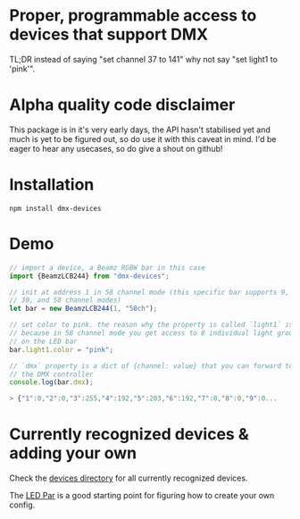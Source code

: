 # Proper, programmable access to devices that support DMX

TL;DR instead of saying "set channel 37 to 141" why not say "set light1 to 'pink'".

# Alpha quality code disclaimer

This package is in it's very early days, the API hasn't stabilised yet
and much is yet to be figured out, so do use it with this caveat in mind.
I'd be eager to hear any usecases, so do give a shout on github!

# Installation

`npm install dmx-devices`

# Demo

```javascript
// import a device, a Beamz RGBW bar in this case
import {BeamzLCB244} from "dmx-devices";

// init at address 1 in 58 channel mode (this specific bar supports 9, 16,
// 30, and 58 channel modes)
let bar = new BeamzLCB244(1, "58ch");

// set color to pink. the reason why the property is called `light1` is
// because in 58 channel mode you get access to 8 individual light groups
// on the LED bar
bar.light1.color = "pink";

// `dmx` property is a dict of {channel: value} that you can forward to
// the DMX controller
console.log(bar.dmx);

> {"1":0,"2":0,"3":255,"4":192,"5":203,"6":192,"7":0,"8":0,"9":0...
```

# Currently recognized devices & adding your own

Check the [devices directory](https://github.com/tstriker/dmx-devices/tree/main/src/devices) for all currently recognized devices.

The [LED Par](https://github.com/tstriker/dmx-devices/blob/main/src/devices/led-par/par.js) is a good starting point for figuring how to create your own config.
